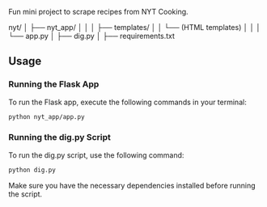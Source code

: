 Fun mini project to scrape recipes from NYT Cooking. 

nyt/
│
├── nyt_app/
│   │
│   ├── templates/
│   │   └── (HTML templates)
│   │
│   └── app.py
│
├── dig.py
│
├── requirements.txt


## Usage
### Running the Flask App

To run the Flask app, execute the following commands in your terminal:

```bash
python nyt_app/app.py
```

### Running the dig.py Script
To run the dig.py script, use the following command:

```bash
python dig.py
```
Make sure you have the necessary dependencies installed before running the script.
